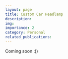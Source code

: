 ```yaml
---
layout: page
title: Custom Car Headlamp
description:
img: 
importance: 2
category: Personal
related_publications:
---
```

Coming soon :))
